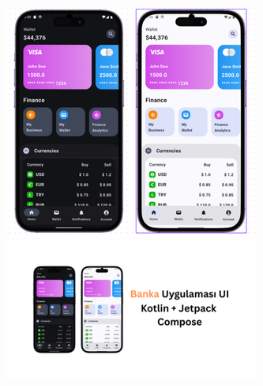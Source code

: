 <a href="https://github.com/samebrave/Banka-Uygulamasi-Tasarimi/blob/main/app/src/main/java/sam/projects/bankingappui/ikincigorsel.png?raw=true" target="_blank">
  <img src="https://github.com/samebrave/Banka-Uygulamasi-Tasarimi/blob/main/app/src/main/java/sam/projects/bankingappui/ikincigorsel.png?raw=true" alt="Görsel 1" style="max-width:100%;" />
</a>

<a href="https://github.com/samebrave/Banka-Uygulamasi-Tasarimi/blob/main/app/src/main/java/sam/projects/bankingappui/bankauygulamasi.png?raw=true" target="_blank">
  <img src="https://github.com/samebrave/Banka-Uygulamasi-Tasarimi/blob/main/app/src/main/java/sam/projects/bankingappui/bankauygulamasi.png?raw=true" alt="Görsel 1" style="max-width:100%;" />
</a>
